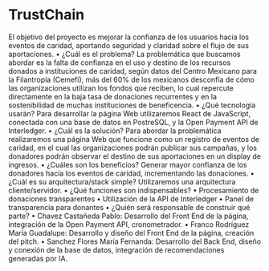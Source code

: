 # TrustChain
El objetivo del proyecto es mejorar la confianza de los usuarios hacia los eventos de caridad, aportando seguridad y claridad sobre el flujo de sus aportaciones.
•	¿Cuál es el problema?
La problemática que buscamos abordar es la falta de confianza en el uso y destino de los recursos donados a instituciones de caridad, según datos del Centro Mexicano para la Filantropía (Cemefi), más del 60% de los mexicanos desconfía de cómo las organizaciones utilizan los fondos que reciben, lo cual repercute directamente en la baja tasa de donaciones recurrentes y en la sostenibilidad de muchas instituciones de beneficencia.
•	¿Qué tecnología usarán?
Para desarrollar la página Web utilizaremos React de JavaScript, conectada con una base de datos en PostreSQL, y la Open Payment API de Interledger.
•	¿Cuál es la solución?
Para abordar la problemática realizaremos una página Web que funcione como un registro de eventos de caridad, en el cual las organizaciones podrán publicar sus campañas, y los donadores podrán observar el destino de sus aportaciones en un display de ingresos.
•	¿Cuáles son los beneficios?
Generar mayor confianza de los donadores hacía los eventos de caridad, incrementando las donaciones.
•	¿Cuál es su arquitectura/stack simple?
Utilizaremos una arquitectura cliente/servidor.
•	¿Qué funciones son indispensables?
•	Procesamiento de donaciones transparentes 
•	Utilización de la API de Interledger
•	Panel de transparencia para donantes
•	¿Quién será responsable de construir qué parte?
•	Chavez Castañeda Pablo: Desarrollo del Front End de la página, integración de la Open Payment API, cronometrador.
•	Franco Rodríguez María Guadalupe: Desarrollo y diseño del Front End de la página, creación del pitch.
•	Sanchez Flores María Fernanda: Desarrollo del Back End, diseño y conexión de la base de datos, integración de recomendaciones generadas por IA.

